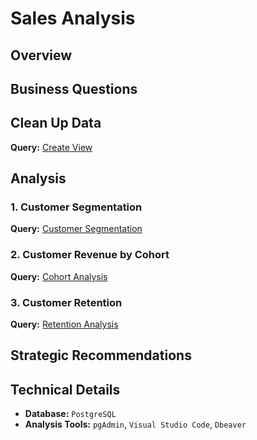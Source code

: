 # Sales Analysis
## Overview
## Business Questions
## Clean Up Data

**Query:** [Create View](7_PROJECT/0_Create_View.sql)

## Analysis

### 1. Customer Segmentation

**Query:** [Customer Segmentation](7_PROJECT/1_Customer_Segmentation.sql)

### 2. Customer Revenue by Cohort

**Query:** [Cohort Analysis](7_PROJECT/2_Customer_Revenue_By_Cohort.sql)

### 3. Customer Retention

**Query:** [Retention Analysis](7_PROJECT/3_Retention_Analysis.sql)

## Strategic Recommendations

## Technical Details

- **Database:** `PostgreSQL`
- **Analysis Tools:** `pgAdmin`, `Visual Studio Code`, `Dbeaver`